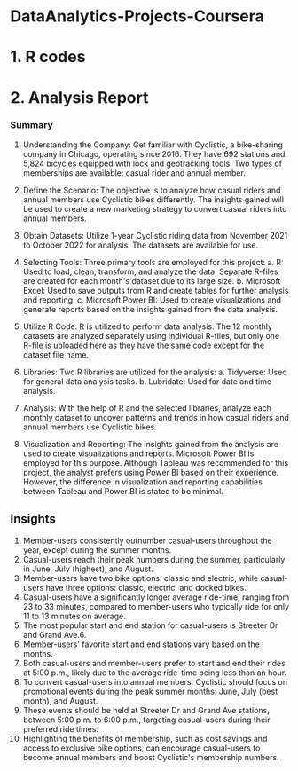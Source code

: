 # DataAnalytics-Projects-Coursera

# 1. R codes
# 2. Analysis Report

### Summary

1. Understanding the Company: Get familiar with Cyclistic, a bike-sharing company in Chicago, operating since 2016. They have 692 stations and 5,824 bicycles equipped with lock and geotracking tools. Two types of memberships are available: casual rider and annual member.

2. Define the Scenario: The objective is to analyze how casual riders and annual members use Cyclistic bikes differently. The insights gained will be used to create a new marketing strategy to convert casual riders into annual members.

3. Obtain Datasets: Utilize 1-year Cyclistic riding data from November 2021 to October 2022 for analysis. The datasets are available for use.

4. Selecting Tools: Three primary tools are employed for this project:
a. R: Used to load, clean, transform, and analyze the data. Separate R-files are created for each month's dataset due to its large size.
b. Microsoft Excel: Used to save outputs from R and create tables for further analysis and reporting.
c. Microsoft Power BI: Used to create visualizations and generate reports based on the insights gained from the data analysis.

5. Utilize R Code: R is utilized to perform data analysis. The 12 monthly datasets are analyzed separately using individual R-files, but only one R-file is uploaded here as they have the same code except for the dataset file name.

6. Libraries: Two R libraries are utilized for the analysis:
a. Tidyverse: Used for general data analysis tasks.
b. Lubridate: Used for date and time analysis.

7. Analysis: With the help of R and the selected libraries, analyze each monthly dataset to uncover patterns and trends in how casual riders and annual members use Cyclistic bikes.

8. Visualization and Reporting: The insights gained from the analysis are used to create visualizations and reports. Microsoft Power BI is employed for this purpose. Although Tableau was recommended for this project, the analyst prefers using Power BI based on their experience. However, the difference in visualization and reporting capabilities between Tableau and Power BI is stated to be minimal.

## Insights 

1. Member-users consistently outnumber casual-users throughout the year, except during the summer months.
2. Casual-users reach their peak numbers during the summer, particularly in June, July (highest), and August.
3. Member-users have two bike options: classic and electric, while casual-users have three options: classic, electric, and docked bikes.
4. Casual-users have a significantly longer average ride-time, ranging from 23 to 33 minutes, compared to member-users who typically ride for only 11 to 13 minutes on average.
5. The most popular start and end station for casual-users is Streeter Dr and Grand Ave.6. 
6. Member-users' favorite start and end stations vary based on the months.
7. Both casual-users and member-users prefer to start and end their rides at 5:00 p.m., likely due to the average ride-time being less than an hour.
8. To convert casual-users into annual members, Cyclistic should focus on promotional events during the peak summer months: June, July (best month), and August.
9. These events should be held at Streeter Dr and Grand Ave stations, between 5:00 p.m. to 6:00 p.m., targeting casual-users during their preferred ride times.
10. Highlighting the benefits of membership, such as cost savings and access to exclusive bike options, can encourage casual-users to become annual members and boost Cyclistic's membership numbers.
